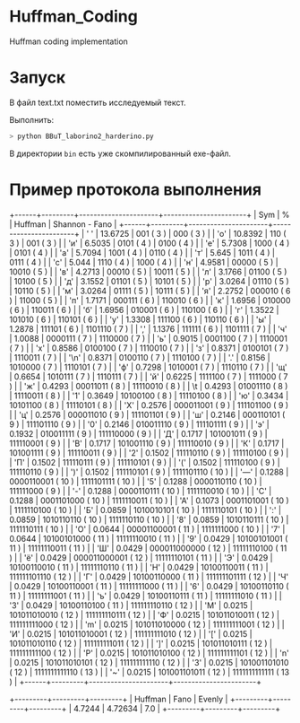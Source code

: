 # Huffman_Coding

Huffman coding implementation

# Запуск

В файл text.txt поместить исследуемый текст.

Выполнить:

``` bash
> python BBuT_laborino2_harderino.py
```

В директории `bin` есть уже скомпилированный exe-файл.

# Пример протокола выполнения

+------+---------+----------------------+-----------------------+
|  Sym |       % |              Huffman |        Shannon - Fano |
+------+---------+----------------------+-----------------------+
|  ' ' | 13.6725 |           001 ( 3 )  |            000 ( 3 )  |
|  'о' | 10.8392 |           110 ( 3 )  |            001 ( 3 )  |
|  'и' |  6.5035 |          0101 ( 4 )  |           0100 ( 4 )  |
|  'е' |  5.7308 |          1000 ( 4 )  |           0101 ( 4 )  |
|  'а' |  5.7094 |          1001 ( 4 )  |           0110 ( 4 )  |
|  'т' |   5.645 |          1011 ( 4 )  |           0111 ( 4 )  |
|  'с' |   5.044 |          1110 ( 4 )  |           1000 ( 4 )  |
|  'н' |  4.9581 |         00000 ( 5 )  |          10010 ( 5 )  |
|  'в' |  4.2713 |         00010 ( 5 )  |          10011 ( 5 )  |
|  'л' |  3.1766 |         01100 ( 5 )  |          10100 ( 5 )  |
|  'д' |  3.1552 |         01101 ( 5 )  |          10101 ( 5 )  |
|  'р' |  3.0264 |         01110 ( 5 )  |          10110 ( 5 )  |
|  'м' |  3.0264 |         01111 ( 5 )  |          10111 ( 5 )  |
|  'я' |  2.2752 |        000010 ( 6 )  |          11000 ( 5 )  |
|  'п' |  1.7171 |        000111 ( 6 )  |         110010 ( 6 )  |
|  'к' |  1.6956 |        010000 ( 6 )  |         110011 ( 6 )  |
|  'б' |  1.6956 |        010001 ( 6 )  |         110100 ( 6 )  |
|  'г' |  1.3522 |        101010 ( 6 )  |         110101 ( 6 )  |
|  'у' |  1.3308 |        111100 ( 6 )  |         110110 ( 6 )  |
|  'ы' |  1.2878 |        111101 ( 6 )  |        1101110 ( 7 )  |
|  ',' |  1.1376 |        111111 ( 6 )  |        1101111 ( 7 )  |
|  'ч' |  1.0088 |       0000111 ( 7 )  |        1110000 ( 7 )  |
|  'ь' |  0.9015 |       0001100 ( 7 )  |        1110001 ( 7 )  |
|  'х' |  0.8586 |       0100100 ( 7 )  |        1110010 ( 7 )  |
|  'з' |  0.8371 |       0100101 ( 7 )  |        1110011 ( 7 )  |
| '\n' |  0.8371 |       0100110 ( 7 )  |        1110100 ( 7 )  |
|  '.' |  0.8156 |       1010000 ( 7 )  |        1110101 ( 7 )  |
|  'ф' |  0.7298 |       1010001 ( 7 )  |        1110110 ( 7 )  |
|  'щ' |  0.6654 |       1010111 ( 7 )  |        1110111 ( 7 )  |
|  'й' |  0.6225 |       1111100 ( 7 )  |        1111000 ( 7 )  |
|  'ж' |  0.4293 |      00011011 ( 8 )  |       11110010 ( 8 )  |
|  \t  |  0.4293 |      01001110 ( 8 )  |       11110011 ( 8 )  |
|  '1' |  0.3649 |      10100100 ( 8 )  |       11110100 ( 8 )  |
|  'ю' |  0.3434 |      10101100 ( 8 )  |       11110101 ( 8 )  |
|  'Х' |  0.2576 |     000011001 ( 9 )  |      111101100 ( 9 )  |
|  'ц' |  0.2576 |     000011010 ( 9 )  |      111101101 ( 9 )  |
|  'ш' |  0.2146 |     000110101 ( 9 )  |      111101110 ( 9 )  |
|  '0' |  0.2146 |     010011110 ( 9 )  |      111101111 ( 9 )  |
|  'э' |  0.1932 |     010011111 ( 9 )  |      111110000 ( 9 )  |
|  'Д' |  0.1717 |     101001011 ( 9 )  |      111110001 ( 9 )  |
|  'В' |  0.1717 |     101001110 ( 9 )  |      111110010 ( 9 )  |
|  'К' |  0.1717 |     101001111 ( 9 )  |      111110011 ( 9 )  |
|  '2' |  0.1502 |     111110110 ( 9 )  |      111110100 ( 9 )  |
|  'П' |  0.1502 |     111110111 ( 9 )  |      111110101 ( 9 )  |
|  '(' |  0.1502 |     111110100 ( 9 )  |      111110110 ( 9 )  |
|  ')' |  0.1502 |     111110101 ( 9 )  |    1111101110 ( 10 )  |
|  '—' |  0.1288 |   0000110001 ( 10 )  |    1111101111 ( 10 )  |
|  '5' |  0.1288 |   0000110110 ( 10 )  |      111111000 ( 9 )  |
|  '-' |  0.1288 |   0000110111 ( 10 )  |    1111110010 ( 10 )  |
|  'С' |  0.1288 |   0001101000 ( 10 )  |    1111110011 ( 10 )  |
|  'А' |  0.1073 |   0001101001 ( 10 )  |    1111110100 ( 10 )  |
|  'Б' |  0.0859 |   1010010101 ( 10 )  |    1111110101 ( 10 )  |
|  ':' |  0.0859 |   1010110110 ( 10 )  |    1111110110 ( 10 )  |
|  '8' |  0.0859 |   1010110111 ( 10 )  |    1111110111 ( 10 )  |
|  'О' |  0.0644 |  00001100001 ( 11 )  |    1111111000 ( 10 )  |
|  '7' |  0.0644 |  10100101000 ( 11 )  |   11111110010 ( 11 )  |
|  '9' |  0.0429 |  10100101001 ( 11 )  |   11111110011 ( 11 )  |
|  'Ш' |  0.0429 | 000011000000 ( 12 )  |   11111110100 ( 11 )  |
|  'ё' |  0.0429 | 000011000001 ( 12 )  |   11111110101 ( 11 )  |
|  'Э' |  0.0429 |  10100110010 ( 11 )  |   11111110110 ( 11 )  |
|  'Н' |  0.0429 |  10100110011 ( 11 )  |  111111101110 ( 12 )  |
|  'Г' |  0.0429 |  10100110000 ( 11 )  |  111111101111 ( 12 )  |
|  'Ч' |  0.0429 |  10100110001 ( 11 )  |   11111111000 ( 11 )  |
|  '6' |  0.0429 |  10100110110 ( 11 )  |   11111111001 ( 11 )  |
|  'ъ' |  0.0429 |  10100110111 ( 11 )  |   11111111010 ( 11 )  |
|  '3' |  0.0429 |  10100110100 ( 11 )  |  111111110110 ( 12 )  |
|  'М' |  0.0215 | 101011010010 ( 12 )  |  111111110111 ( 12 )  |
|  'Ф' |  0.0215 | 101011010011 ( 12 )  |  111111111000 ( 12 )  |
|  'm' |  0.0215 | 101011010000 ( 12 )  |  111111111001 ( 12 )  |
|  'И' |  0.0215 | 101011010001 ( 12 )  |  111111111010 ( 12 )  |
|  '[' |  0.0215 | 101011010110 ( 12 )  |  111111111011 ( 12 )  |
|  ']' |  0.0215 | 101011010111 ( 12 )  |  111111111100 ( 12 )  |
|  'Р' |  0.0215 | 101011010100 ( 12 )  |  111111111101 ( 12 )  |
|  'n' |  0.0215 | 101011010101 ( 12 )  |  111111111110 ( 12 )  |
|  'З' |  0.0215 | 101001101010 ( 12 )  | 1111111111110 ( 13 )  |
|  '~' |  0.0215 | 101001101011 ( 12 )  | 1111111111111 ( 13 )  |
+------+---------+----------------------+-----------------------+

+---------+---------+---------+
| Huffman |    Fano |  Evenly |
+---------+---------+---------+
|  4.7244 | 4.72634 |     7.0 |
+---------+---------+---------+

